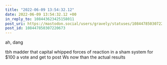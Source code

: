 ```yaml
---
title: "2022-06-09 13:54:32.12"
date: 2022-06-09 13:54:32.12 +00
in_reply_to: 108443623425158011
post_uri: https://mastodon.social/users/gravely/statuses/108447850307220673
post_id: 108447850307220673
---
```

ah, dang

tbh madder that capital whipped forces of reaction in a sham system for $100 a vote and get to post Ws now than the actual results


